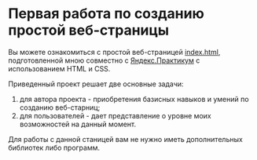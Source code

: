 # Первая работа по созданию простой веб-страницы
  Вы можете ознакомиться с проcтой веб-страницей [index.html](index.html), подготовленной мною совместно с [Яндекс.Практикум](https://praktikum.yandex.ru/) с использованием HTML и CSS.

  Приведенный проект решает две основные задачи:
1. для автора проекта - приобретения базисных навыков и умений по  созданию веб-старниц;
2. для пользователей -   дает представление о уровне моих возможностей на данный момент.

Для работы с данной станицей вам не нужно иметь дополнительных библиотек либо программ.